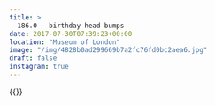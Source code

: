 ```yaml
---
title: >
  186.0 - birthday head bumps
date: 2017-07-30T07:39:23+00:00
location: "Museum of London"
image: "/img/4828b0ad299669b7a2fc76fd0bc2aea6.jpg"
draft: false
instagram: true
---
```


{{<photo src="/img/4828b0ad299669b7a2fc76fd0bc2aea6.jpg">}}
